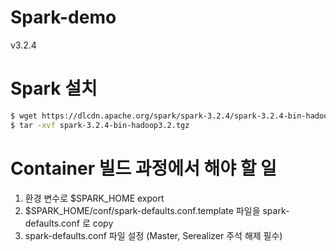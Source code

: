 # Spark-demo
v3.2.4

# Spark 설치
``` bash
$ wget https://dlcdn.apache.org/spark/spark-3.2.4/spark-3.2.4-bin-hadoop3.2.tgz
$ tar -xvf spark-3.2.4-bin-hadoop3.2.tgz
```

# Container 빌드 과정에서 해야 할 일
1. 환경 변수로 $SPARK_HOME export
2. $SPARK_HOME/conf/spark-defaults.conf.template 파일을 spark-defaults.conf 로 copy
3. spark-defaults.conf 파일 설정 (Master, Serealizer 주석 해제 필수)
